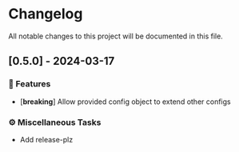 # Changelog

All notable changes to this project will be documented in this file.

## [0.5.0] - 2024-03-17

### 🚀 Features

- [**breaking**] Allow provided config object to extend other configs

### ⚙️ Miscellaneous Tasks

- Add release-plz

<!-- generated by git-cliff -->
